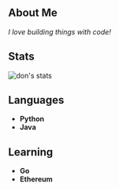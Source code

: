 ## About Me
*I love building things with code!*

## Stats

![don's stats](https://github-readme-stats.vercel.app/api?username=dbfreem&show_icons=true&theme=tokyonight)

## Languages
- **Python**
- **Java** 

## Learning
- **Go**
- **Ethereum**

